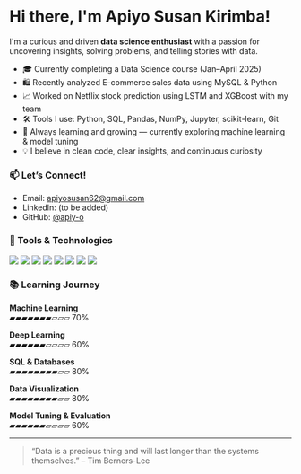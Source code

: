 # Hi there, I'm Apiyo Susan Kirimba!

I'm a curious and driven **data science enthusiast** with a passion for uncovering insights, solving problems, and telling stories with data.

- 🎓 Currently completing a Data Science course (Jan–April 2025)
- 🛍️ Recently analyzed E-commerce sales data using MySQL & Python
- 📈 Worked on Netflix stock prediction using LSTM and XGBoost with my team
- 🛠️ Tools I use: Python, SQL, Pandas, NumPy, Jupyter, scikit-learn, Git
- 🌱 Always learning and growing — currently exploring machine learning & model tuning
- 💡 I believe in clean code, clear insights, and continuous curiosity

### 📫 Let’s Connect!
- Email: [apiyosusan62@gmail.com](mailto:apiyosusan62@gmail.com)
- LinkedIn: (to be added)
- GitHub: [@apiy-o](https://github.com/apiy-o)

### 🚀 Tools & Technologies

<p align="left">
  <img src="https://img.shields.io/badge/Python-3776AB?style=for-the-badge&logo=python&logoColor=white"/>
  <img src="https://img.shields.io/badge/MySQL-4479A1?style=for-the-badge&logo=mysql&logoColor=white"/>
  <img src="https://img.shields.io/badge/Jupyter-F37626?style=for-the-badge&logo=jupyter&logoColor=white"/>
  <img src="https://img.shields.io/badge/Pandas-150458?style=for-the-badge&logo=pandas&logoColor=white"/>
  <img src="https://img.shields.io/badge/NumPy-013243?style=for-the-badge&logo=numpy&logoColor=white"/>
  <img src="https://img.shields.io/badge/Scikit--Learn-F7931E?style=for-the-badge&logo=scikitlearn&logoColor=white"/>
  <img src="https://img.shields.io/badge/Git-F05032?style=for-the-badge&logo=git&logoColor=white"/>
  <img src="https://img.shields.io/badge/GitHub-181717?style=for-the-badge&logo=github&logoColor=white"/>
</p>

### 📚 Learning Journey

**Machine Learning**  
▰▰▰▰▰▰▰▱▱▱ 70%

**Deep Learning**  
▰▰▰▰▰▰▱▱▱▱ 60%

**SQL & Databases**  
▰▰▰▰▰▰▰▰▱▱ 80%

**Data Visualization**  
▰▰▰▰▰▰▰▰▱▱ 80%

**Model Tuning & Evaluation**  
▰▰▰▰▰▰▱▱▱▱ 60%

---

> “Data is a precious thing and will last longer than the systems themselves.” – Tim Berners-Lee

